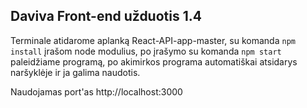## Daviva Front-end užduotis 1.4

Terminale atidarome aplanką React-API-app-master, su komanda `npm install` įrašom node modulius, po įrašymo su komanda `npm start` paleidžiame programą, po akimirkos programa automatiškai atsidarys naršyklėje ir ja galima naudotis.

Naudojamas port'as http://localhost:3000 
